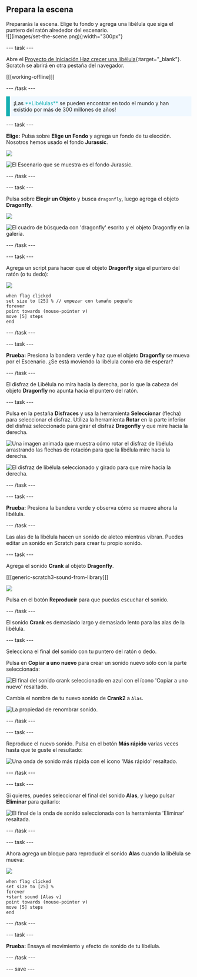 ## Prepara la escena

<div style="display: flex; flex-wrap: wrap">
<div style="flex-basis: 200px; flex-grow: 1; margin-right: 15px;">
Prepararás la escena. Elige tu fondo y agrega una libélula que siga el puntero del ratón alrededor del escenario.
</div>
<div>
![](images/set-the-scene.png){:width="300px"}
</div>
</div>

--- task ---

Abre el [Proyecto de Iniciación Haz crecer una libélula](https://scratch.mit.edu/projects/535695413/editor){:target="_blank"}. Scratch se abrirá en otra pestaña del navegador.

[[[working-offline]]]

--- /task ---

<p style="border-left: solid; border-width:10px; border-color: #0faeb0; background-color: aliceblue; padding: 10px;">
¡Las <span style="color: #0faeb0">**Libélulas**</span> se pueden encontrar en todo el mundo y han existido por más de 300 millones de años!</p>

--- task ---

**Elige:** Pulsa sobre **Elige un Fondo** y agrega un fondo de tu elección. Nosotros hemos usado el fondo **Jurassic**.

![](images/choose-backdrop-icon.png)

![El Escenario que se muestra es el fondo Jurassic.](images/Jurassic-backdrop.png)

--- /task ---

--- task ---

Pulsa sobre **Elegir un Objeto** y busca `dragonfly`, luego agrega el objeto **Dragonfly**.

![](images/choose-sprite-icon.png)

![El cuadro de búsqueda con 'dragonfly' escrito y el objeto Dragonfly en la galería.](images/dragonfly-search.png)

--- /task ---

--- task ---

Agrega un script para hacer que el objeto **Dragonfly** siga el puntero del ratón (o tu dedo):

![](images/dragonfly-icon.png)

```blocks3
when flag clicked
set size to [25] % // empezar con tamaño pequeño
forever
point towards (mouse-pointer v)
move [5] steps
end
```
--- /task ---

--- task ---

**Prueba:** Presiona la bandera verde y haz que el objeto **Dragonfly** se mueva por el Escenario. ¿Se está moviendo la libélula como era de esperar?

--- /task ---

El disfraz de Libélula no mira hacia la derecha, por lo que la cabeza del objeto **Dragonfly** no apunta hacia el puntero del ratón.

--- task ---

Pulsa en la pestaña **Disfraces** y usa la herramienta **Seleccionar** (flecha) para seleccionar el disfraz. Utiliza la herramienta **Rotar** en la parte inferior del disfraz seleccionado para girar el disfraz **Dragonfly** y que mire hacia la derecha.

![Una imagen animada que muestra cómo rotar el disfraz de libélula arrastrando las flechas de rotación para que la libélula mire hacia la derecha.](images/rotated-costume.gif)

![El disfraz de libélula seleccionado y girado para que mire hacia la derecha.](images/rotated-costume.png)

--- /task ---

--- task ---

**Prueba:** Presiona la bandera verde y observa cómo se mueve ahora la libélula.

--- /task ---

Las alas de la libélula hacen un sonido de aleteo mientras vibran. Puedes editar un sonido en Scratch para crear tu propio sonido.

--- task ---

Agrega el sonido **Crank** al objeto **Dragonfly**.

[[[generic-scratch3-sound-from-library]]]

![](images/crank-sound-editor.png)

Pulsa en el botón **Reproducir** para que puedas escuchar el sonido.

--- /task ---

El sonido **Crank** es demasiado largo y demasiado lento para las alas de la libélula.

--- task ---

Selecciona el final del sonido con tu puntero del ratón o dedo.

Pulsa en **Copiar a uno nuevo** para crear un sonido nuevo sólo con la parte seleccionada:

![El final del sonido crank seleccionado en azul con el ícono 'Copiar a uno nuevo' resaltado.](images/crank-copy-end.png)

Cambia el nombre de tu nuevo sonido de **Crank2** a `Alas`.

![La propiedad de renombrar sonido.](images/crank-wings-sound.png)

--- /task ---

--- task ---

Reproduce el nuevo sonido. Pulsa en el botón **Más rápido** varias veces hasta que te guste el resultado:

![Una onda de sonido más rápida con el ícono 'Más rápido' resaltado.](images/wings-faster.png)

--- /task ---

--- task ---

Si quieres, puedes seleccionar el final del sonido **Alas**, y luego pulsar **Eliminar** para quitarlo:

![El final de la onda de sonido seleccionada con la herramienta 'Eliminar' resaltada.](images/wings-shorter.png)

--- /task ---

--- task ---

Ahora agrega un bloque para reproducir el sonido **Alas** cuando la libélula se mueva:

![](images/dragonfly-icon.png)

```blocks3
when flag clicked
set size to [25] %
forever
+start sound [Alas v]
point towards (mouse-pointer v)
move [5] steps
end
```
--- /task ---

--- task ---

**Prueba:** Ensaya el movimiento y efecto de sonido de tu libélula.

--- /task ---

--- save ---
